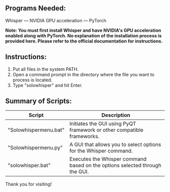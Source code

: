 ## Programs Needed:

Whisper — NVIDIA GPU acceleration — PyTorch

**Note: You must first install Whisper and have NVIDIA's GPU acceleration enabled along with PyTorch. No explanation of the installation process is provided here. Please refer to the official documentation for instructions.**

## Instructions:

1. Put all files in the system PATH.
2. Open a command prompt in the directory where the file you want to process is located.
3. Type "solowhisper" and hit Enter.

## Summary of Scripts:

| Script                   | Description                                                               |
|--------------------------|---------------------------------------------------------------------------|
| "Solowhispermenu.bat"    | Initiates the GUI using PyQT framework or other compatible frameworks.     |
| "Solowhispermenu.py"     | A GUI that allows you to select options for the Whisper command.           |
| "solowhisper.bat"        | Executes the Whisper command based on the options selected through the GUI.|

Thank you for visiting!
